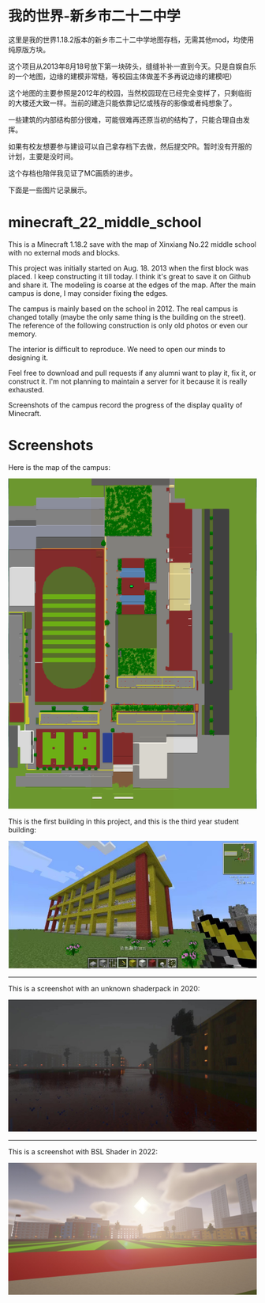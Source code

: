 # 我的世界-新乡市二十二中学

这里是我的世界1.18.2版本的新乡市二十二中学地图存档，无需其他mod，均使用纯原版方块。

这个项目从2013年8月18号放下第一块砖头，缝缝补补一直到今天。只是自娱自乐的一个地图，边缘的建模非常糙，等校园主体做差不多再说边缘的建模吧）

这个地图的主要参照是2012年的校园，当然校园现在已经完全变样了，只剩临街的大楼还大致一样。当前的建造只能依靠记忆或残存的影像或者纯想象了。

一些建筑的内部结构部分很难，可能很难再还原当初的结构了，只能合理自由发挥。

如果有校友想要参与建设可以自己拿存档下去做，然后提交PR。暂时没有开服的计划，主要是没时间。

这个存档也陪伴我见证了MC画质的进步。

下面是一些图片记录展示。


# minecraft_22_middle_school
This is a Minecraft 1.18.2 save with the map of Xinxiang No.22 middle school with no external mods and blocks. 

This project was initially started on Aug. 18. 2013 when the first block was placed. I keep constructing it till today. I think it's great to save it on Github and share it. The modeling is coarse at the edges of the map. After the main campus is done, I may consider fixing the edges. 

The campus is mainly based on the school in 2012. The real campus is changed totally (maybe the only same thing is the building on the street). The reference of the following construction is only old photos or even our memory. 

The interior is difficult to reproduce. We need to open our minds to designing it. 

Feel free to download and pull requests if any alumni want to play it, fix it, or construct it. I'm not planning to maintain a server for it because it is really exhausted.

Screenshots of the campus record the progress of the display quality of Minecraft.


# Screenshots

Here is the map of the campus:

![Map](https://github.com/divertingPan/minecraft_22_middle_school/blob/main/img/map.png "Map") 


This is the first building in this project, and this is the third year student building: 

![In 2013](https://github.com/divertingPan/minecraft_22_middle_school/blob/main/img/2013.jpg "In 2013") 

---

This is a screenshot with an unknown shaderpack in 2020:

![In 2020](https://github.com/divertingPan/minecraft_22_middle_school/blob/main/img/2020.jpg "In 2020") 


---

This is a screenshot with BSL Shader in 2022:

![In 2022](https://github.com/divertingPan/minecraft_22_middle_school/blob/main/img/2022.jpg "In 2022") 
